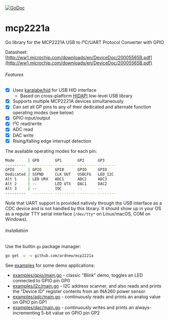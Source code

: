 [![GoDoc][docimg]][docurl]

[docimg]:      https://godoc.org/github.com/ardnew/mcp2221a?status.svg
[docurl]:      https://godoc.org/github.com/ardnew/mcp2221a

# mcp2221a
Go library for the MCP2221A USB to I²C/UART Protocol Converter with GPIO

Datasheet: [http://ww1.microchip.com/downloads/en/DeviceDoc/20005565B.pdf](http://ww1.microchip.com/downloads/en/DeviceDoc/20005565B.pdf)

###### Features
- [x] Uses [karalabe/hid](https://github.com/karalabe/hid) for USB HID interface
   - Based on cross-platform [HIDAPI](https://github.com/signal11/hidapi) low-level USB library
- [x] Supports multiple MCP2221A devices simultaneously
- [x] Can set all GP pins to any of their dedicated and alternate function operating modes (see below)
- [x] GPIO input/output
- [x] I²C read/write
- [x] ADC read
- [x] DAC write
- [x] Rising/falling edge interrupt detection

The available operating modes for each pin:
```sh
Mode      | GP0       GP1       GP2      GP3
---------   --------- --------- -------- --------
GPIO      | GPIO      GPIO      GPIO     GPIO
Dedicated | SSPND     CLK OUT   USBCFG   LED_I2C
Alt 1     | LED URX   ADC1      ADC2     ADC3
Alt 2     | --        LED UTX   DAC1     DAC2
Alt 3     | --        IOC       --       --
---------   --------- --------- -------- --------
```

Note that UART support is provided natively through the USB interface as a CDC device and is not handled by this library. It should show up in your OS as a regular TTY serial interface (`/dev/tty*` on Linux/macOS, COM on Windows).

###### Installation
Use the builtin `go` package manager:
```sh
go get -u -v github.com/ardnew/mcp2221a
```

See [examples](examples) for some demo applications:
- [examples/gpio/main.go](examples/gpio/main.go) - classic "Blink" demo, toggles an LED connected to GPIO pin GP0
- [examples/i2c/main.go](examples/i2c/main.go) - I2C address scanner, and also reads and prints the "Device ID" register contents from an INA260 power sensor
- [examples/adc/main.go](examples/adc/main.go) - continuously reads and prints an analog value on GPIO pin GP1
- [examples/dac/main.go](examples/dac/main.go) - continuously writes and prints an always-incrementing 5-bit value on GPIO pin GP2
